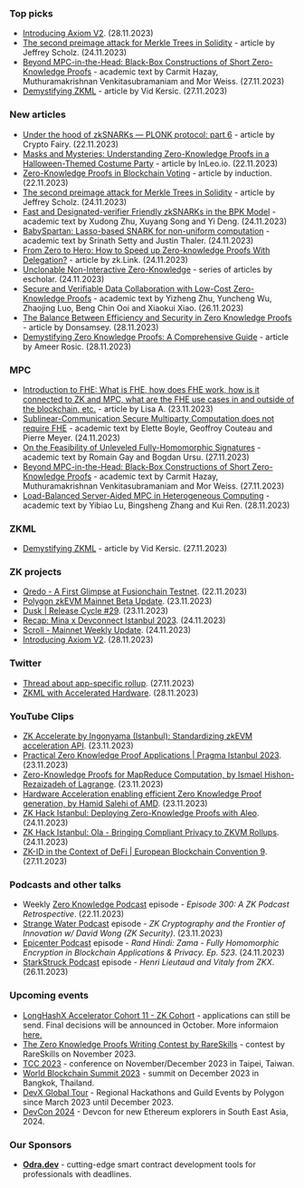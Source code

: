 ### Top picks
* [Introducing Axiom V2](https://blog.axiom.xyz/introducing-v2/). (28.11.2023)
* [The second preimage attack for Merkle Trees in Solidity](https://www.rareskills.io/post/merkle-tree-second-preimage-attack) - article by Jeffrey Scholz. (24.11.2023)
* [Beyond MPC-in-the-Head: Black-Box Constructions of Short Zero-Knowledge Proofs](https://eprint.iacr.org/2023/1819.pdf) - academic text by Carmit Hazay, Muthuramakrishnan Venkitasubramaniam and Mor Weiss. (27.11.2023)
* [Demystifying ZKML](https://medium.com/@vid.kersic/demystifying-zkml-0f3dff7194b9) - article by Vid Kersic. (27.11.2023)
 
### New articles 
* [Under the hood of zkSNARKs — PLONK protocol: part 6](https://medium.com/@cryptofairy/under-the-hood-of-zksnarks-plonk-protocol-part-6-5a030d15be68) - article by Crypto Fairy. (22.11.2023)
* [Masks and Mysteries: Understanding Zero-Knowledge Proofs in a Halloween-Themed Costume Party](https://hackernoon.com/masks-and-mysteries-understanding-zero-knowledge-proofs-in-a-halloween-themed-costume-party) - article by InLeo.io. (22.11.2023)
* [Zero-Knowledge Proofs in Blockchain Voting](https://hackernoon.com/zero-knowledge-proofs-in-blockchain-voting) - article by induction. (22.11.2023)
* [The second preimage attack for Merkle Trees in Solidity](https://www.rareskills.io/post/merkle-tree-second-preimage-attack) - article by Jeffrey Scholz. (24.11.2023)
* [Fast and Designated-verifier Friendly zkSNARKs in the BPK Model](https://eprint.iacr.org/2023/1806.pdf) - academic text by Xudong Zhu, Xuyang Song and Yi Deng. (24.11.2023)
* [BabySpartan: Lasso-based SNARK for non-uniform computation](https://eprint.iacr.org/2023/1799.pdf) - academic text by Srinath Setty and Justin Thaler. (24.11.2023)
* [From Zero to Hero: How to Speed up Zero-knowledge Proofs With Delegation?](https://blog.zk.link/from-zero-to-hero-how-to-speed-up-zero-knowledge-proofs-with-delegation-d57abc24b57b) - article by zk.Link. (24.11.2023)
* [Unclonable Non-Interactive Zero-Knowledge](https://hackernoon.com/u/escholar) - series of articles by escholar. (24.11.2023)
* [Secure and Verifiable Data Collaboration with Low-Cost Zero-Knowledge Proofs](https://arxiv.org/pdf/2311.15310.pdf) - academic text by Yizheng Zhu, Yuncheng Wu, Zhaojing Luo, Beng Chin Ooi and Xiaokui Xiao. (26.11.2023) 
* [The Balance Between Efficiency and Security in Zero Knowledge Proofs](https://hackernoon.com/the-balance-between-efficiency-and-security-in-zero-knowledge-proofs) - article by Donsamsey. (28.11.2023)
* [Demystifying Zero Knowledge Proofs: A Comprehensive Guide](https://blockgeeks.com/guides/zero-knowledge-proofs/) - article by Ameer Rosic. (28.11.2023)

### MPC
* [Introduction to FHE: What is FHE, how does FHE work, how is it connected to ZK and MPC, what are the FHE use cases in and outside of the blockchain, etc.](https://taiko.mirror.xyz/2O9rJeB-1PalQeYQlZkn4vgRNr_PgzaO8TWUOM5wf3M) - article by Lisa A. (23.11.2023)
* [Sublinear-Communication Secure Multiparty Computation does not require FHE](https://eprint.iacr.org/2023/1802) - academic text by Elette Boyle, Geoffroy Couteau and Pierre Meyer. (24.11.2023)
* [On the Feasibility of Unleveled Fully-Homomorphic Signatures](https://eprint.iacr.org/2023/1818.pdf) - academic text by Romain Gay and Bogdan Ursu. (27.11.2023)
* [Beyond MPC-in-the-Head: Black-Box Constructions of Short Zero-Knowledge Proofs](https://eprint.iacr.org/2023/1819.pdf) - academic text by Carmit Hazay, Muthuramakrishnan Venkitasubramaniam and Mor Weiss. (27.11.2023)
* [Load-Balanced Server-Aided MPC in Heterogeneous Computing](https://eprint.iacr.org/2023/1826.pdf) - academic text by Yibiao Lu, Bingsheng Zhang and Kui Ren. (28.11.2023)

### ZKML
* [Demystifying ZKML](https://medium.com/@vid.kersic/demystifying-zkml-0f3dff7194b9) - article by Vid Kersic. (27.11.2023)

### ZK projects
* [Qredo - A First Glimpse at Fusionchain Testnet](https://www.qredo.com/blog/a-first-glimpse-at-fusionchain-testnet). (22.11.2023)
* [Polygon zkEVM Mainnet Beta Update](https://twitter.com/0xPolygon/status/1727355924090659024). (23.11.2023)
* [Dusk | Release Cycle #29](https://dusk.network/news/release-cycle-update-29/). (23.11.2023)
* [Recap: Mina x Devconnect Istanbul 2023](https://minaprotocol.com/blog/devconnect-istanbul-recap-2023). (24.11.2023)
* [Scroll - Mainnet Weekly Update](https://twitter.com/Scroll_ZKP/status/1728171708799164805). (24.11.2023)
* [Introducing Axiom V2](https://blog.axiom.xyz/introducing-v2/). (28.11.2023)

### Twitter
* [Thread about app-specific rollup](https://twitter.com/taikoxyz/status/1729175236309070088). (27.11.2023)
* [ZKML with Accelerated Hardware](https://twitter.com/ezklxyz/status/1729492586463629526). (28.11.2023)

### YouTube Clips
* [ZK Accelerate by Ingonyama (Istanbul): Standardizing zkEVM acceleration API](https://www.youtube.com/watch?v=xRUo4IoFLRo). (23.11.2023)
* [Practical Zero Knowledge Proof Applications | Pragma Istanbul 2023](https://www.youtube.com/watch?v=jm9AYZHtAhw). (23.11.2023)
* [Zero-Knowledge Proofs for MapReduce Computation, by Ismael Hishon-Rezaizadeh of Lagrange](https://www.youtube.com/watch?v=sVTj69POUJw). (23.11.2023)
* [Hardware Acceleration enabling efficient Zero Knowledge Proof generation, by Hamid Salehi of AMD](https://www.youtube.com/watch?v=rx_k_5VtCbU). (23.11.2023)
* [ZK Hack Istanbul: Deploying Zero-Knowledge Proofs with Aleo](https://www.youtube.com/watch?v=D25jAsxgMtg). (24.11.2023)
* [ZK Hack Istanbul: Ola - Bringing Compliant Privacy to ZKVM Rollups](https://www.youtube.com/watch?v=MqeGOLV7x58). (24.11.2023)
* [ZK-ID in the Context of DeFi | European Blockchain Convention 9](https://www.youtube.com/watch?v=6c0NRrBbug0). (27.11.2023)

### Podcasts and other talks
* Weekly [Zero Knowledge Podcast](https://zeroknowledge.fm/300-2/) episode - *Episode 300: A ZK Podcast Retrospective*. (22.11.2023) 
* [Strange Water Podcast](https://open.spotify.com/episode/0ZsPY5CLpsxiwdcCTmbsEg?si=f6bc188f909b4290) episode - *ZK Cryptography and the Frontier  of Innovation w/ David Wong (ZK Security)*. (23.11.2023)
* [Epicenter Podcast](https://www.youtube.com/watch?v=yHK0TxVNfnw) episode - *Rand Hindi: Zama - Fully Homomorphic Encryption in Blockchain Applications & Privacy. Ep. 523*. (24.11.2023)
* [StarkStruck Podcast](https://www.youtube.com/watch?v=xSJ0pVl-CFU) episode - *Henri Lieutaud and Vitaly from ZKX*. (26.11.2023)

### Upcoming events
* [LongHashX Accelerator Cohort 11 - ZK Cohort](https://longhashventures.typeform.com/ZKCohort?typeform-source=t.co) - applications can still be send. Final decisions will be announced in October. More informaion [here.](https://www.longhash.vc/accelerator/zk-accelerator/)
* [The Zero Knowledge Proofs Writing Contest by RareSkills](https://hackernoon.com/the-zero-knowledge-proofs-writing-contest-by-rareskills) - contest by RareSkills on November 2023.
* [TCC 2023](https://tcc.iacr.org/2023/) - conference on November/December 2023 in Taipei, Taiwan.
* [World Blockchain Summit 2023](https://www.worldblockchainsummit.com/events/bkk-dec-23) - summit on December 2023 in Bangkok, Thailand.
* [DevX Global Tour](https://polygon.technology/blog/polygon-labs-announces-devx-global-tour) - Regional Hackathons and Guild Events by Polygon since March 2023 until December 2023.
* [DevCon 2024](https://devcon.org/) - Devcon for new Ethereum explorers in South East Asia, 2024.

### Our Sponsors
* **[Odra.dev](https://odra.dev)** - cutting-edge smart contract development tools for professionals with deadlines.

